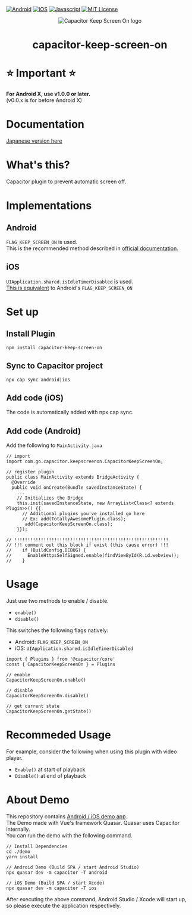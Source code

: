 [![Android](https://img.shields.io/badge/Capacitor-Android-green.svg?style=flat)](https://capacitor.ionicframework.com/)
[![iOS](https://img.shields.io/badge/Capacitor-iOS-silver.svg?style=flat)](https://capacitor.ionicframework.com/)
[![Javascript](https://img.shields.io/badge/Capacitor-Javascript-gold.svg?style=flat)](https://capacitor.ionicframework.com/)
[![MIT License](https://img.shields.io/badge/license-MIT-blue.svg?style=flat)](LICENSE)

<p align="center"><img src="../logo.png" alt="Capacitor Keep Screen On logo"></p>
<h1 align="center">capacitor-keep-screen-on</h1>

# :star: Important :star: 
**For Android X, use v1.0.0 or later.**  
(v0.0.x is for before Android X)

# Documentation
[Japanese version here](https://github.com/go-u/capacitor-keep-screen-on/tree/master/docs/ja)

# What's this?
Capacitor plugin to prevent automatic screen off.

# Implementations
## Android
`FLAG_KEEP_SCREEN_ON` is used.   
This is the recommended method described in [official documentation](https://developer.android.com/training/scheduling/wakelock#screen).

## iOS
`UIApplication.shared.isIdleTimerDisabled` is used.     
[This is equivalent](https://developer.apple.com/documentation/uikit/uiapplication/1623070-isidletimerdisabled) to Android's `FLAG_KEEP_SCREEN_ON` 

# Set up
## Install Plugin
```
npm install capacitor-keep-screen-on
```
## Sync to Capacitor project
```
npx cap sync android|ios
```

## Add code (iOS)
The code is automatically added with npx cap sync.

## Add code (Android)
Add the following to `MainActivity.java`

```
// import
import com.go.capacitor.keepscreenon.CapacitorKeepScreenOn;

// register plugin
public class MainActivity extends BridgeActivity {
  @Override
  public void onCreate(Bundle savedInstanceState) {
    ...
    // Initializes the Bridge
    this.init(savedInstanceState, new ArrayList<Class<? extends Plugin>>() {{
      // Additional plugins you've installed go here
      // Ex: add(TotallyAwesomePlugin.class);
       add(CapacitorKeepScreenOn.class);
    }});

// !!!!!!!!!!!!!!!!!!!!!!!!!!!!!!!!!!!!!!!!!!!!!!!!!!!!!!!!!!
// !!! comment out this block if exist (this cause error) !!!
//    if (BuildConfig.DEBUG) {
//      EnableHttpsSelfSigned.enable(findViewById(R.id.webview));
//    }
```

# Usage
Just use two methods to enable / disable.
- `enable()`  
- `disable()`
  
This switches the following flags natively:
- Android: `FLAG_KEEP_SCREEN_ON`
- iOS: `UIApplication.shared.isIdleTimerDisabled`

```
import { Plugins } from '@capacitor/core'
const { CapacitorKeepScreenOn } = Plugins

// enable
CapacitorKeepScreenOn.enable()

// disable
CapacitorKeepScreenOn.disable()

// get current state
CapacitorKeepScreenOn.getState()
```

# Recommeded Usage
For example, consider the following when using this plugin with video player.
- `Enable()` at start of playback
- `Disable()` at end of playback

# About Demo
This repository contains [Android / iOS demo app](https://github.com/go-u/capacitor-keep-screen-on/tree/master/demo).  
The Demo made with Vue's framework Quasar. Quasar uses Capacitor internally.  
You can run the demo with the following command.
```
// Install Dependencies
cd ./demo
yarn install

// Android Demo (Build SPA / start Android Studio)
npx quasar dev -m capacitor -T android

// iOS Demo (Build SPA / start Xcode)
npx quasar dev -m capacitor -T ios
```

After executing the above command, Android Studio / Xcode will start up, so please execute the application respectively.
